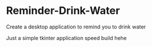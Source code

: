 # Reminder-Drink-Water
Create a desktop application to remind you to drink water

Just a simple tkinter application speed build hehe
